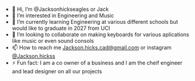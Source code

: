 - 👋 Hi, I’m @Jacksonhickseagles or Jack
- 👀 I’m interested in Engineering and Music
- 🌱 I’m currently learning Engineering at various different schools but would like to graduate in 2027 from UCI
- 💞️ I’m looking to collaborate on making keyboards for various aplications like music or even sound consols
- 📫 How to reach me Jackson.hicks.cad@gmail.com or instagram [@Jackson.hickss](https://www.instagram.com/jackson.hickss)
- ⚡ Fun fact: I am a co owner of a business and I am the cheif engineer and lead designer on all our projects

<!---
Jacksonhickseagles/Jacksonhickseagles is a ✨ special ✨ repository because its `README.md` (this file) appears on your GitHub profile.
You can click the Preview link to take a look at your changes.
--->
